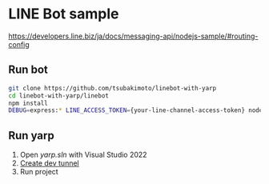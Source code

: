 # LINE Bot sample

https://developers.line.biz/ja/docs/messaging-api/nodejs-sample/#routing-config

## Run bot

```sh
git clone https://github.com/tsubakimoto/linebot-with-yarp
cd linebot-with-yarp/linebot
npm install
DEBUG=express:* LINE_ACCESS_TOKEN={your-line-channel-access-token} node index.js
```

## Run yarp

1. Open *yarp.sln* with Visual Studio 2022
2. [Create dev tunnel](https://learn.microsoft.com/ja-jp/connectors/custom-connectors/port-tunneling)
3. Run project
